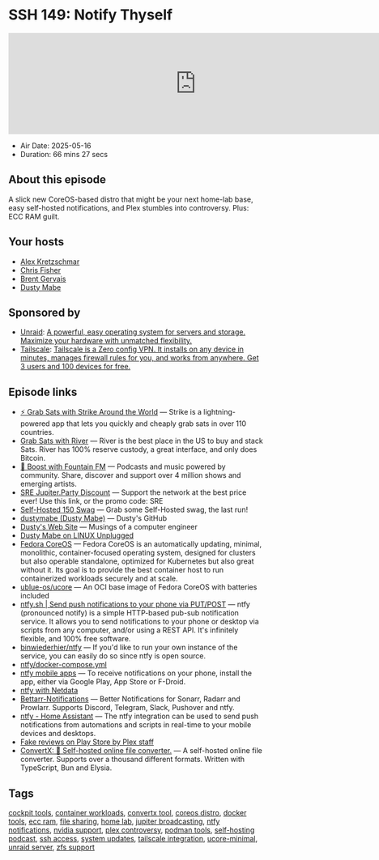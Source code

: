 # SSH 149: Notify Thyself

<iframe src="https://player.fireside.fm/v2/dUlrHQih+OFGi5jCe?theme=dark" width="740" height="200" frameborder="0" scrolling="no"></iframe>

* Air Date: 2025-05-16
* Duration: 66 mins 27 secs

## About this episode

A slick new CoreOS-based distro that might be your next home-lab base, easy self-hosted notifications, and Plex stumbles into controversy. Plus: ECC RAM guilt.

## Your hosts
* [Alex Kretzschmar](https://selfhosted.show/hosts/alexktz)
* [Chris Fisher](https://selfhosted.show/hosts/chrislas)
* [Brent Gervais](https://selfhosted.show/guests/brentgervais)
* [Dusty Mabe ](https://selfhosted.show/guests/dustymabe)

## Sponsored by

  * [Unraid](https://unraid.net/selfhosted): [A powerful, easy operating system for servers and storage. Maximize your hardware with unmatched flexibility.](https://unraid.net/selfhosted)
  * [Tailscale](http://tailscale.com/selfhosted): [Tailscale is a Zero config VPN. It installs on any device in minutes, manages firewall rules for you, and works from anywhere. Get 3 users and 100 devices for free. ](http://tailscale.com/selfhosted)



## Episode links

  * [⚡ Grab Sats with Strike Around the World](https://strike.me/download/ "⚡ Grab Sats with Strike Around the World") — Strike is a lightning-powered app that lets you quickly and cheaply grab sats in over 110 countries.
  * [Grab Sats with River](https://jupiterbroadcasting.com/river "Grab Sats with River") — River is the best place in the US to buy and stack Sats. River has 100% reserve custody, a great interface, and only does Bitcoin.
  * [🎉 Boost with Fountain FM](https://fountain.fm "🎉 Boost with Fountain FM") — Podcasts and music powered by community. Share, discover and support over 4 million shows and emerging artists.
  * [SRE Jupiter.Party Discount](https://jupitersignal.memberful.com/checkout?coupon=sre&plan=74364 "SRE Jupiter.Party Discount") — Support the network at the best price ever! Use this link, or the promo code: SRE 
  * [Self-Hosted 150 Swag](https://www.jupitergarage.com/ "Self-Hosted 150 Swag") — Grab some Self-Hosted swag, the last run!
  * [dustymabe (Dusty Mabe)](https://github.com/dustymabe "dustymabe \(Dusty Mabe\)") — Dusty's GitHub
  * [Dusty's Web Site](https://dustymabe.com/ "Dusty's Web Site") — Musings of a computer engineer
  * [Dusty Mabe on LINUX Unplugged](https://linuxunplugged.com/guests/dusty "Dusty Mabe on LINUX Unplugged")
  * [Fedora CoreOS](https://docs.fedoraproject.org/en-US/fedora-coreos "Fedora CoreOS") — Fedora CoreOS is an automatically updating, minimal, monolithic, container-focused operating system, designed for clusters but also operable standalone, optimized for Kubernetes but also great without it. Its goal is to provide the best container host to run containerized workloads securely and at scale.
  * [ublue-os/ucore](https://github.com/ublue-os/ucore#fedora-coreos "ublue-os/ucore") — An OCI base image of Fedora CoreOS with batteries included
  * [ntfy.sh | Send push notifications to your phone via PUT/POST](https://ntfy.sh/ "ntfy.sh | Send push notifications to your phone via PUT/POST") — ntfy (pronounced notify) is a simple HTTP-based pub-sub notification service. It allows you to send notifications to your phone or desktop via scripts from any computer, and/or using a REST API. It's infinitely flexible, and 100% free software.
  * [binwiederhier/ntfy](https://github.com/binwiederhier/ntfy "binwiederhier/ntfy") — If you'd like to run your own instance of the service, you can easily do so since ntfy is open source.
  * [ntfy/docker-compose.yml ](https://github.com/binwiederhier/ntfy/blob/main/docker-compose.yml "ntfy/docker-compose.yml ")
  * [ntfy mobile apps](https://docs.ntfy.sh/ "ntfy mobile apps") — To receive notifications on your phone, install the app, either via Google Play, App Store or F-Droid. 
  * [ntfy with Netdata](https://learn.netdata.cloud/docs/alerts-&-notifications/notifications/agent-dispatched-notifications/ntfy "ntfy with Netdata")
  * [Bettarr-Notifications](https://github.com/NiNiyas/Bettarr-Notifications "Bettarr-Notifications") — Better Notifications for Sonarr, Radarr and Prowlarr. Supports Discord, Telegram, Slack, Pushover and ntfy.
  * [ntfy - Home Assistant](https://www.home-assistant.io/integrations/ntfy/ "ntfy - Home Assistant") — The ntfy integration can be used to send push notifications from automations and scripts in real-time to your mobile devices and desktops.
  * [Fake reviews on Play Store by Plex staff](https://forums.plex.tv/t/fake-reviews-on-play-store-by-plex-staff/917736 "Fake reviews on Play Store by Plex staff")
  * [ConvertX: 💾 Self-hosted online file converter.](https://github.com/C4illin/ConvertX "ConvertX: 💾 Self-hosted online file converter.") — A self-hosted online file converter. Supports over a thousand different formats. Written with TypeScript, Bun and Elysia.



## Tags

[cockpit tools](https://selfhosted.show/tags/cockpit%20tools), [container workloads](https://selfhosted.show/tags/container%20workloads), [convertx tool](https://selfhosted.show/tags/convertx%20tool), [coreos distro](https://selfhosted.show/tags/coreos%20distro), [docker tools](https://selfhosted.show/tags/docker%20tools), [ecc ram](https://selfhosted.show/tags/ecc%20ram), [file sharing](https://selfhosted.show/tags/file%20sharing), [home lab](https://selfhosted.show/tags/home%20lab), [jupiter broadcasting](https://selfhosted.show/tags/jupiter%20broadcasting), [ntfy notifications](https://selfhosted.show/tags/ntfy%20notifications), [nvidia support](https://selfhosted.show/tags/nvidia%20support), [plex controversy](https://selfhosted.show/tags/plex%20controversy), [podman tools](https://selfhosted.show/tags/podman%20tools), [self-hosting podcast](https://selfhosted.show/tags/self-hosting%20podcast), [ssh access](https://selfhosted.show/tags/ssh%20access), [system updates](https://selfhosted.show/tags/system%20updates), [tailscale integration](https://selfhosted.show/tags/tailscale%20integration), [ucore-minimal](https://selfhosted.show/tags/ucore-minimal), [unraid server](https://selfhosted.show/tags/unraid%20server), [zfs support](https://selfhosted.show/tags/zfs%20support)